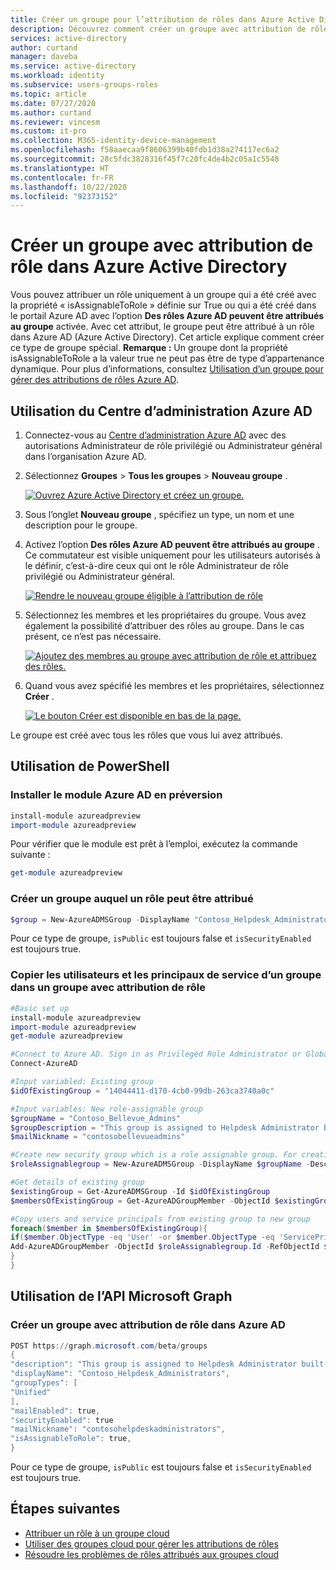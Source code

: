 ```yaml
---
title: Créer un groupe pour l’attribution de rôles dans Azure Active Directory | Microsoft Docs
description: Découvrez comment créer un groupe avec attribution de rôle dans Azure AD Gérez les rôles Azure dans le Portail Azure, PowerShell ou l’API Graph.
services: active-directory
author: curtand
manager: daveba
ms.service: active-directory
ms.workload: identity
ms.subservice: users-groups-roles
ms.topic: article
ms.date: 07/27/2020
ms.author: curtand
ms.reviewer: vincesm
ms.custom: it-pro
ms.collection: M365-identity-device-management
ms.openlocfilehash: f58aaecaa9f8606399b40fdb1d38a274117ec6a2
ms.sourcegitcommit: 28c5fdc3828316f45f7c20fc4de4b2c05a1c5548
ms.translationtype: HT
ms.contentlocale: fr-FR
ms.lasthandoff: 10/22/2020
ms.locfileid: "92373152"
---
```

# <a name="create-a-role-assignable-group-in-azure-active-directory"></a>Créer un groupe avec attribution de rôle dans Azure Active Directory

Vous pouvez attribuer un rôle uniquement à un groupe qui a été créé avec la propriété « isAssignableToRole » définie sur True ou qui a été créé dans le portail Azure AD avec l’option **Des rôles Azure AD peuvent être attribués au groupe** activée. Avec cet attribut, le groupe peut être attribué à un rôle dans Azure AD (Azure Active Directory). Cet article explique comment créer ce type de groupe spécial. **Remarque :** Un groupe dont la propriété isAssignableToRole a la valeur true ne peut pas être de type d’appartenance dynamique. Pour plus d’informations, consultez [Utilisation d’un groupe pour gérer des attributions de rôles Azure AD](groups-concept.md).

## <a name="using-azure-ad-admin-center"></a>Utilisation du Centre d’administration Azure AD

1. Connectez-vous au [Centre d’administration Azure AD](https://portal.azure.com/#blade/Microsoft_AAD_IAM/ActiveDirectoryMenuBlade/Overview) avec des autorisations Administrateur de rôle privilégié ou Administrateur général dans l’organisation Azure AD.
1. Sélectionnez **Groupes** > **Tous les groupes** > **Nouveau groupe** .

    [![Ouvrez Azure Active Directory et créez un groupe.](./media/groups-create-eligible/new-group.png "Ouvrez Azure Active Directory et créez un groupe.")](./media/groups-create-eligible/new-group.png#<lightbox>)

1. Sous l’onglet **Nouveau groupe** , spécifiez un type, un nom et une description pour le groupe.
1. Activez l’option **Des rôles Azure AD peuvent être attribués au groupe** . Ce commutateur est visible uniquement pour les utilisateurs autorisés à le définir, c’est-à-dire ceux qui ont le rôle Administrateur de rôle privilégié ou Administrateur général.

    [![Rendre le nouveau groupe éligible à l’attribution de rôle](./media/groups-create-eligible/eligible-switch.png "Rendre le nouveau groupe éligible à l’attribution de rôle")](./media/groups-create-eligible/eligible-switch.png#<lightbox>)

1. Sélectionnez les membres et les propriétaires du groupe. Vous avez également la possibilité d’attribuer des rôles au groupe. Dans le cas présent, ce n’est pas nécessaire.

    [![Ajoutez des membres au groupe avec attribution de rôle et attribuez des rôles.](./media/groups-create-eligible/specify-members.png "Ajoutez des membres au groupe avec attribution de rôle et attribuez des rôles.")](./media/groups-create-eligible/specify-members.png#<lightbox>)

1. Quand vous avez spécifié les membres et les propriétaires, sélectionnez **Créer** .

    [![Le bouton Créer est disponible en bas de la page.](./media/groups-create-eligible/create-button.png "Le bouton Créer est disponible en bas de la page.")](./media/groups-create-eligible/create-button.png#<lightbox>)

Le groupe est créé avec tous les rôles que vous lui avez attribués.

## <a name="using-powershell"></a>Utilisation de PowerShell

### <a name="install-the-azure-ad-preview-module"></a>Installer le module Azure AD en préversion

```powershell
install-module azureadpreview
import-module azureadpreview
```

Pour vérifier que le module est prêt à l’emploi, exécutez la commande suivante :

```powershell
get-module azureadpreview
```

### <a name="create-a-group-that-can-be-assigned-to-role"></a>Créer un groupe auquel un rôle peut être attribué

```powershell
$group = New-AzureADMSGroup -DisplayName "Contoso_Helpdesk_Administrators" -Description "This group is assigned to Helpdesk Administrator built-in role in Azure AD." -MailEnabled $true -SecurityEnabled $true -MailNickName "contosohelpdeskadministrators" -IsAssignableToRole $true
```

Pour ce type de groupe, `isPublic` est toujours false et `isSecurityEnabled` est toujours true.

### <a name="copy-one-groups-users-and-service-principals-into-a-role-assignable-group"></a>Copier les utilisateurs et les principaux de service d’un groupe dans un groupe avec attribution de rôle

```powershell
#Basic set up
install-module azureadpreview
import-module azureadpreview
get-module azureadpreview

#Connect to Azure AD. Sign in as Privileged Role Administrator or Global Administrator. Only these two roles can create a role-assignable group.
Connect-AzureAD

#Input variabled: Existing group
$idOfExistingGroup = "14044411-d170-4cb0-99db-263ca3740a0c"

#Input variables: New role-assignable group
$groupName = "Contoso_Bellevue_Admins"
$groupDescription = "This group is assigned to Helpdesk Administrator built-in role in Azure AD."
$mailNickname = "contosobellevueadmins"

#Create new security group which is a role assignable group. For creating a Microsoft 365 group, set GroupTypes="Unified" and MailEnabled=$true
$roleAssignablegroup = New-AzureADMSGroup -DisplayName $groupName -Description $groupDescription -MailEnabled $false -MailNickname $mailNickname -SecurityEnabled $true -IsAssignableToRole $true

#Get details of existing group
$existingGroup = Get-AzureADMSGroup -Id $idOfExistingGroup
$membersOfExistingGroup = Get-AzureADGroupMember -ObjectId $existingGroup.Id

#Copy users and service principals from existing group to new group
foreach($member in $membersOfExistingGroup){
if($member.ObjectType -eq 'User' -or $member.ObjectType -eq 'ServicePrincipal'){
Add-AzureADGroupMember -ObjectId $roleAssignablegroup.Id -RefObjectId $member.ObjectId
}
}
```

## <a name="using-microsoft-graph-api"></a>Utilisation de l’API Microsoft Graph

### <a name="create-a-role-assignable-group-in-azure-ad"></a>Créer un groupe avec attribution de rôle dans Azure AD

```powershell
POST https://graph.microsoft.com/beta/groups
{
"description": "This group is assigned to Helpdesk Administrator built-in role of Azure AD.",
"displayName": "Contoso_Helpdesk_Administrators",
"groupTypes": [
"Unified"
],
"mailEnabled": true,
"securityEnabled": true
"mailNickname": "contosohelpdeskadministrators",
"isAssignableToRole": true,
}
```

Pour ce type de groupe, `isPublic` est toujours false et `isSecurityEnabled` est toujours true.

## <a name="next-steps"></a>Étapes suivantes

- [Attribuer un rôle à un groupe cloud](groups-assign-role.md)
- [Utiliser des groupes cloud pour gérer les attributions de rôles](groups-concept.md)
- [Résoudre les problèmes de rôles attribués aux groupes cloud](groups-faq-troubleshooting.md)
